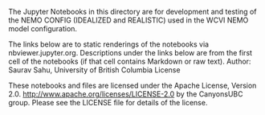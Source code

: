 

The Jupyter Notebooks in this directory are for development and testing of the NEMO CONFIG (IDEALIZED and REALISTIC) used in the WCVI NEMO model configuration.

The links below are to static renderings of the notebooks via nbviewer.jupyter.org. Descriptions under the links below are from the first cell of the notebooks (if that cell contains Markdown or raw text).
Author: Saurav Sahu, University of British Columbia
License

These notebooks and files are licensed under the Apache License, Version 2.0. http://www.apache.org/licenses/LICENSE-2.0 by the CanyonsUBC group. Please see the LICENSE file for details of the license.

